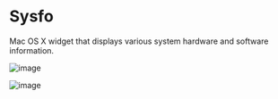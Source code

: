 # Sysfo
Mac OS X widget that displays various system hardware and software information.

![image](https://github.com/user-attachments/assets/031028f6-9d6b-4c89-9996-bb3d862459c1)

![image](https://github.com/user-attachments/assets/f82cbaa9-5010-4c6b-8fcb-a133b49f03bc)
